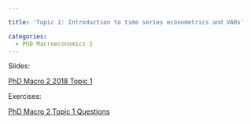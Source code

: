 ```yaml
---

title: 'Topic 1: Introduction to time series econometrics and VARs'

categories:
  - PhD Macroeconomics 2
---
```

Slides:

<object data="https://www.tholden.org/wp-content/uploads/2018/05/PhD-Macro-2-2018-Topic-1.pdf" type="application/pdf" width="100%" height="100%"><a href="https://www.tholden.org/wp-content/uploads/2018/05/PhD-Macro-2-2018-Topic-1.pdf">PhD Macro 2 2018 Topic 1</a></object>

Exercises:

<object data="https://www.tholden.org/wp-content/uploads/2018/05/PhD-Macro-2-Topic-1-Questions.pdf" type="application/pdf" width="100%" height="100%"><a href="https://www.tholden.org/wp-content/uploads/2018/05/PhD-Macro-2-Topic-1-Questions.pdf">PhD Macro 2 Topic 1 Questions</a></object>

